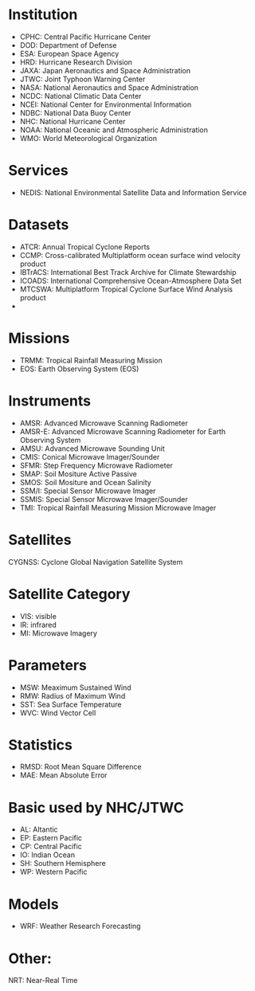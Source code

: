 # Institution
* CPHC: Central Pacific Hurricane Center
* DOD: Department of Defense
* ESA: European Space Agency
* HRD: Hurricane Research Division
* JAXA: Japan Aeronautics and Space Administration
* JTWC: Joint Typhoon Warning Center
* NASA: National Aeronautics and Space Administration
* NCDC: National Climatic Data Center
* NCEI: National Center for Environmental Information
* NDBC: National Data Buoy Center
* NHC: National Hurricane Center
* NOAA: National Oceanic and Atmospheric Administration
* WMO: World Meteorological Organization

# Services
* NEDIS: National Environmental Satellite Data and Information Service

# Datasets
* ATCR: Annual Tropical Cyclone Reports
* CCMP: Cross-calibrated Multiplatform ocean surface wind velocity product
* IBTrACS: International Best Track Archive for Climate Stewardship
* ICOADS: International Comprehensive Ocean-Atmosphere Data Set
* MTCSWA: Multiplatform Tropical Cyclone Surface Wind Analysis product
*

# Missions
* TRMM: Tropical Rainfall Measuring Mission
* EOS: Earth Observing System (EOS)

# Instruments
* AMSR: Advanced Microwave Scanning Radiometer
* AMSR-E: Advanced Microwave Scanning Radiometer for Earth Observing System
* AMSU: Advanced Microwave Sounding Unit
* CMIS: Conical Microwave Imager/Sounder
* SFMR: Step Frequency Microwave Radiometer
* SMAP: Soil Mositure Active Passive
* SMOS: Soil Mositure and Ocean Salinity
* SSM/I: Special Sensor Microwave Imager
* SSMIS: Special Sensor Microwave Imager/Sounder
* TMI: Tropical Rainfall Measuring Mission Microwave Imager

# Satellites
CYGNSS: Cyclone Global Navigation Satellite System

# Satellite Category
* VIS: visible
* IR: infrared
* MI: Microwave Imagery

# Parameters
* MSW: Meaximum Sustained Wind
* RMW: Radius of Maximum Wind
* SST: Sea Surface Temperature
* WVC: Wind Vector Cell

# Statistics
* RMSD: Root Mean Square Difference
* MAE: Mean Absolute Error

# Basic used by NHC/JTWC
* AL: Altantic
* EP: Eastern Pacific
* CP: Central Pacific
* IO: Indian Ocean
* SH: Southern Hemisphere
* WP: Western Pacific

# Models
* WRF: Weather Research Forecasting

# Other:
NRT: Near-Real Time
